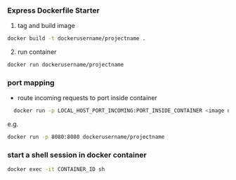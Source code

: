 ### Express Dockerfile Starter

1. tag and build image

```sh
docker build -t dockerusername/projectname .
```

2. run container

```sh
docker run dockerusername/projectname
```

### port mapping

- route incoming requests to port inside container

```sh
  docker run -p LOCAL_HOST_PORT_INCOMING:PORT_INSIDE_CONTAINER <image name>
```

e.g.

```sh
docker run -p 8080:8080 dockerusername/projectname
```

### start a shell session in docker container

```sh
docker exec -it CONTAINER_ID sh
```

